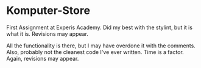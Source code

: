 # Komputer-Store
First Assignment at Experis Academy. Did my best with the stylint, but it is what it is. Revisions may appear.

All the functionality is there, but I may have overdone it with the comments.
Also, probably not the cleanest code I've ever written. Time is a factor. Again, revisions may appear.